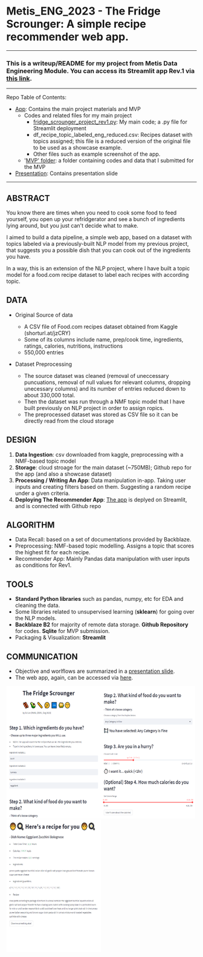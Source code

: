 # Metis_ENG_2023 - The Fridge Scrounger: A simple recipe recommender web app. 

---
### This is a writeup/README for my project from Metis Data Engineering Module. You can access its Streamlit app Rev.1 via [this link](https://rageofpaju-metis-eng-appfridge-scrounger-project-rev1-1trjwl.streamlit.app/).
---
Repo Table of Contents:
- [App](https://github.com/rageofpaju/Metis_ENG/tree/main/App): Contains the main project materials and MVP
	- Codes and related files for my main project
		- [fridge_scrounger_project_rev1.py](https://github.com/rageofpaju/Metis_ENG/blob/main/App/fridge_scrounger_project_rev1.py): My main code; a .py file for Streamlit deployment
		- df_recipe_topic_labeled_eng_reduced.csv: Recipes dataset with topics assigned; this file is a reduced version of the original file to be used as a showcase example.
		- Other files such as example screenshot of the app. 
	- '[MVP' folder](https://github.com/rageofpaju/Metis_ENG/tree/main/App/MVP): a folder containing codes and data that I submitted for the MVP
- [Presentation](https://github.com/rageofpaju/Metis_ENG/blob/main/Presentation/): Contains presentation slide 
---



## ABSTRACT
You know there are times when you need to cook some food to feed yourself, you open up your refridgerator and see a bunch of ingredients lying around, but you just can't decide what to make.

I aimed to build a data pipeline, a simple web app, based on a dataset with topics labeled via a previously-built NLP model from my previous project, that suggests you  a possible dish that you can cook out of the ingredients you have.  

In a way, this is an extension of the NLP project, where I have built a topic model for a food.com recipe dataset to label each recipes with according topic. 

## DATA
- Original Source of data 
	- A CSV file of Food.com recipes dataset obtained from Kaggle  (shorturl.at/jzCRY)
	- Some of its columns include name, prep/cook time, ingredients, ratings, calories, nutritions, instructions
	- 550,000 entries

- Dataset Preprocessing
	- The source dataset was cleaned (removal of uneccessary puncuations, removal of null values for relevant columns, dropping unecessary columns) and its number of entries reduced down to about 330,000 total.
	- Then the dataset was run through a NMF topic model that I have built previously on NLP project in order to assign ropics.
	- The preprocessed dataset was stored as CSV file so it can be directly read from the cloud storage

## DESIGN
1. **Data Ingestion**: csv downloaded from kaggle, preprocessing with a NMF-based topic model
2. **Storage**: cloud stroage for the main dataset (~750MB); Github repo for the app (and also a showcase dataset) 
3. **Processing / Writing An App**: Data manipulation in-app. Taking user inputs and creating filters based on them. Suggesting a random recipe under a given criteria. 
5. **Deploying The Recommender App**: [The app](https://rageofpaju-metis-eng-appfridge-scrounger-project-rev1-1trjwl.streamlit.app/) is deplyed on Streamlit, and is connected with Github repo 

## ALGORITHM
- Data Recall: based on a set of documentations provided by Backblaze.
- Preprocessing: NMF-based topic modelling. Assigns a topic that scores the highest fit for each recipe.
- Recommender App: Mainly Pandas data manipulation with user inputs as conditions for Rev1.

## TOOLS
- **Standard Python libraries** such as pandas, numpy, etc for EDA and cleaning the data.
- Some libraries related to unsupervised learning (**sklearn**) for going over the NLP models.
- **Backblaze B2** for majority of remote data storage. **Github Repository** for codes. **Sqlite** for MVP submission. 
- Packaging & Visualization: **Streamlit**

## COMMUNICATION
- Objective and worlflows are summarized in a [presentation slide](https://github.com/rageofpaju/Metis_ENG/blob/main/Presentation/Eng__Final_Presentaion_Ed_Lee.pdf).
- The web app, again, can be accessed via [here](https://rageofpaju-metis-eng-appfridge-scrounger-project-rev1-1trjwl.streamlit.app/).

<img src="https://github.com/rageofpaju/Metis_ENG/blob/main/App/app_ex1.png" width="250" height="350"><img src="https://github.com/rageofpaju/Metis_ENG/blob/main/App/app_ex2.png" width="250" height="350"><img src="https://github.com/rageofpaju/Metis_ENG/blob/main/App/app_ex3.png" width="250" height="350">
